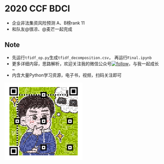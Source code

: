 # 2020 CCF BDCI 

* 企业非法集资风险预测 A、B榜rank 11
* 和队友@很凉、@麦芒一起完成



## Note

* 先运行`tfidf_op.py`生成`tfidf_decomposition.csv`， 再运行`Final.ipynb`
* 更多详细内容，思路解析，欢迎关注我的微信公众号[![follow](https://img.shields.io/badge/老肥-码码码-brightgreen.svg)](https://mp.weixin.qq.com/mp/profile_ext?action=home&__biz=MzkyMTAwMjQ4NA==&scene=124#wechat_redirect)，与我一起成长~
* 内含大量Python学习资源，电子书，视频，扫码关注即可
<img src="https://github.com/librauee/OneCity/blob/master/vx_qrcode.png" width = "50%" height = "50%" div align=center />
